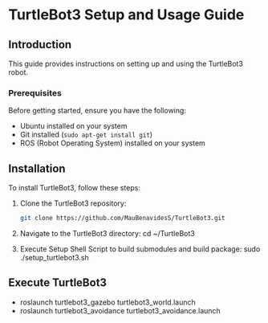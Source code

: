 # TurtleBot3 Setup and Usage Guide

## Introduction

This guide provides instructions on setting up and using the TurtleBot3 robot.

### Prerequisites

Before getting started, ensure you have the following:

* Ubuntu installed on your system
* Git installed (`sudo apt-get install git`)
* ROS (Robot Operating System) installed on your system

## Installation

To install TurtleBot3, follow these steps:

1. Clone the TurtleBot3 repository:

   ```bash
   git clone https://github.com/MauBenavidesS/TurtleBot3.git
2. Navigate to the TurtleBot3 directory:
    cd ~/TurtleBot3
3. Execute Setup Shell Script to build submodules and build package:
    sudo ./setup_turtlebot3.sh

## Execute TurtleBot3
- roslaunch turtlebot3_gazebo turtlebot3_world.launch
- roslaunch turtlebot3_avoidance turtlebot3_avoidance.launch
